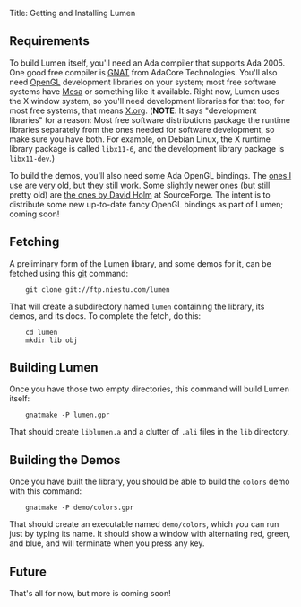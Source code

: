 Title: Getting and Installing Lumen

## Requirements

To build Lumen itself, you'll need an Ada compiler that supports Ada 2005.
One good free compiler is [GNAT][] from AdaCore Technologies.  You'll also
need [OpenGL][] development libraries on your system; most free software
systems have [Mesa][] or something like it available.  Right now, Lumen uses
the X window system, so you'll need development libraries for that too; for
most free systems, that means [X.org][].  (**NOTE**: It says "development
libraries" for a reason: Most free software distributions package the runtime
libraries separately from the ones needed for software development, so make
sure you have both.  For example, on Debian Linux, the X runtime library
package is called `libx11-6`, and the development library package is
`libx11-dev`.)

To build the demos, you'll also need some Ada OpenGL bindings.  The
[ones I use][oglada] are very old, but they still work.  Some slightly newer
ones (but still pretty old) are [the ones by David Holm][holm] at
SourceForge.  The intent is to distribute some new up-to-date fancy OpenGL
bindings as part of Lumen; coming soon!

## Fetching

A preliminary form of the Lumen library, and some demos for it, can be fetched
using this [git][] command:

        git clone git://ftp.niestu.com/lumen

That will create a subdirectory named `lumen` containing the library, its
demos, and its docs.  To complete the fetch, do this:

        cd lumen
        mkdir lib obj

## Building Lumen

Once you have those two empty directories, this command will build Lumen itself:

        gnatmake -P lumen.gpr

That should create `liblumen.a` and a clutter of `.ali` files in the `lib`
directory.

## Building the Demos

Once you have built the library, you should be able to build the `colors` demo
with this command:

        gnatmake -P demo/colors.gpr

That should create an executable named `demo/colors`, which you can run just
by typing its name.  It should show a window with alternating red, green, and
blue, and will terminate when you press any key.

## Future

That's all for now, but more is coming soon!


[git]:     http://git-scm.com/
[gnat]:    http://libre.adacore.com/libre/
[mesa]:    http://www.mesa3d.org/
[opengl]:  http://www.opengl.org/
[x.org]:   http://www.x.org/wiki/
[oglada]:  http://www.niestu.com/software/oglada-0.3.tar.bz2
[holm]:    http://adaopengl.sourceforge.net/
